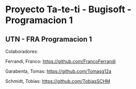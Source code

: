 # Proyecto Ta-te-ti - Bugisoft - Programacion 1
## UTN - FRA Programacion 1

Colaboradores:

Ferrandi, Franco: https://github.com/FrancoFerrandi

Garabenta, Tomas: https://github.com/Tomasg12a

Schmidt, Tobias: https://github.com/TobiasSCHM

